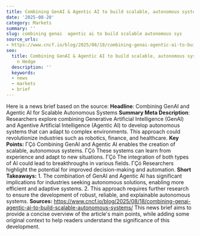 ```yaml
---
title: Combining GenAI & Agentic AI to build scalable, autonomous systems
date: '2025-08-20'
category: Markets
summary: ''
slug: combining genai  agentic ai to build scalable autonomous sys
source_urls:
- https://www.cncf.io/blog/2025/08/18/combining-genai-agentic-ai-to-build-scalable-autonomous-systems/
seo:
  title: Combining GenAI & Agentic AI to build scalable, autonomous systems | Hash
    n Hedge
  description: ''
  keywords:
  - news
  - markets
  - brief
---
```


Here is a news brief based on the source:  **Headline**: Combining GenAI and Agentic AI for Scalable Autonomous Systems  **Summary Meta Description**: Researchers explore combining Generative Artificial Intelligence (GenAI) and Agentive Artificial Intelligence (Agentic AI) to develop autonomous systems that can adapt to complex environments. This approach could revolutionize industries such as robotics, finance, and healthcare.  **Key Points:**  ΓÇó Combining GenAI and Agentic AI enables the creation of scalable, autonomous systems. ΓÇó These systems can learn from experience and adapt to new situations. ΓÇó The integration of both types of AI could lead to breakthroughs in various fields. ΓÇó Researchers highlight the potential for improved decision-making and automation.  **Short Takeaways:**  1. The combination of GenAI and Agentic AI has significant implications for industries seeking autonomous solutions, enabling more efficient and adaptive systems. 2. This approach requires further research to ensure the development of robust, reliable, and explainable autonomous systems.  **Sources:**  https://www.cncf.io/blog/2025/08/18/combining-genai-agentic-ai-to-build-scalable-autonomous-systems/  This news brief aims to provide a concise overview of the article's main points, while adding some original context to help readers understand the significance of this development. 
